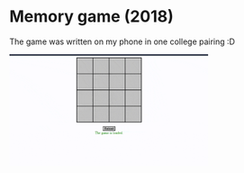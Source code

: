 # Memory game (2018)

The game was written on my phone in one college pairing :D

<p>
    <img width="70%" src="./memory-game-demo.gif">
</p>
